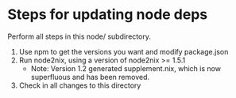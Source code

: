 # Steps for updating node deps

Perform all steps in this node/ subdirectory.

1. Use npm to get the versions you want and modify package.json
2. Run node2nix, using a version of node2nix >= 1.5.1
   * Note: Version 1.2 generated supplement.nix, which is now superfluous
     and has been removed.
3. Check in all changes to this directory
